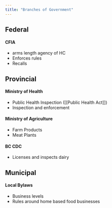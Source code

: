 ```yaml
---
title: "Branches of Government"
---
```

## Federal

#### CFIA
* arms length agency of HC
* Enforces rules
* Recalls

## Provincial

#### Ministry of Health
* Public Health Inspection ([[Public Health Act]])
* Inspection and enforcement

#### Ministry of Agriculture
* Farm Products
* Meat Plants

#### BC CDC
* Licenses and inspects dairy 

## Municipal 

#### Local Bylaws
* Business levels
* Rules around home based food businesses